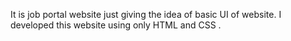 It is job portal website just giving the idea of basic UI of website. I developed this website using only HTML and CSS .
